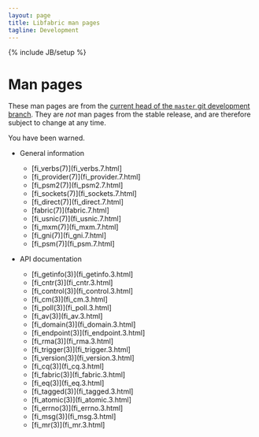```yaml
---
layout: page
title: Libfabric man pages
tagline: Development
---
```

{% include JB/setup %}

# Man pages

These man pages are from the [current head of the `master` git
development branch](https://github.com/ofiwg/libfabric/tree/master).
They are *not* man pages from the stable release, and are therefore
subject to change at any time.

You have been warned.

* General information
  * [fi_verbs(7)](fi_verbs.7.html]
  * [fi_provider(7)](fi_provider.7.html]
  * [fi_psm2(7)](fi_psm2.7.html]
  * [fi_sockets(7)](fi_sockets.7.html]
  * [fi_direct(7)](fi_direct.7.html]
  * [fabric(7)](fabric.7.html]
  * [fi_usnic(7)](fi_usnic.7.html]
  * [fi_mxm(7)](fi_mxm.7.html]
  * [fi_gni(7)](fi_gni.7.html]
  * [fi_psm(7)](fi_psm.7.html]

* API documentation
  * [fi_getinfo(3)](fi_getinfo.3.html]
  * [fi_cntr(3)](fi_cntr.3.html]
  * [fi_control(3)](fi_control.3.html]
  * [fi_cm(3)](fi_cm.3.html]
  * [fi_poll(3)](fi_poll.3.html]
  * [fi_av(3)](fi_av.3.html]
  * [fi_domain(3)](fi_domain.3.html]
  * [fi_endpoint(3)](fi_endpoint.3.html]
  * [fi_rma(3)](fi_rma.3.html]
  * [fi_trigger(3)](fi_trigger.3.html]
  * [fi_version(3)](fi_version.3.html]
  * [fi_cq(3)](fi_cq.3.html]
  * [fi_fabric(3)](fi_fabric.3.html]
  * [fi_eq(3)](fi_eq.3.html]
  * [fi_tagged(3)](fi_tagged.3.html]
  * [fi_atomic(3)](fi_atomic.3.html]
  * [fi_errno(3)](fi_errno.3.html]
  * [fi_msg(3)](fi_msg.3.html]
  * [fi_mr(3)](fi_mr.3.html]
